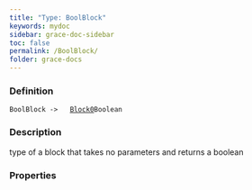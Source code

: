```yaml
---
title: "Type: BoolBlock"
keywords: mydoc
sidebar: grace-doc-sidebar
toc: false
permalink: /BoolBlock/
folder: grace-docs
---
```


### Definition
`BoolBlock ->   `[`Block0`]({{site.baseurl}}/404)`Boolean`

### Description
type of a block that takes no parameters and returns a boolean

### Properties

